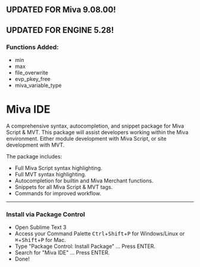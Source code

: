 ## UPDATED FOR Miva 9.08.00!

## UPDATED FOR ENGINE 5.28!
### Functions Added:
* min
* max
* file_overwrite
* evp_pkey_free
* miva_variable_type

# Miva IDE
A comprehensive syntax, autocompletion, and snippet package for Miva Script & MVT. This package will assist developers working within the Miva environment. Either module development with Miva Script, or site development with MVT.

The package includes:
* Full Miva Script syntax highlighting.
* Full MVT syntax highlighting.
* Autocompletion for builtin and Miva Merchant functions.
* Snippets for all Miva Script & MVT tags.
* Commands for improved workflow.

---

### Install via Package Control
* Open Sublime Text 3
* Access your Command Palette <kbd>Ctrl</kbd>+<kbd>Shift</kbd>+<kbd>P</kbd> for Windows/Linux or <kbd>⌘</kbd>+<kbd>Shift</kbd>+<kbd>P</kbd> for Mac.
* Type "Package Control: Install Package" ... Press ENTER.
* Search for "Miva IDE" ... Press ENTER.
* Done!
